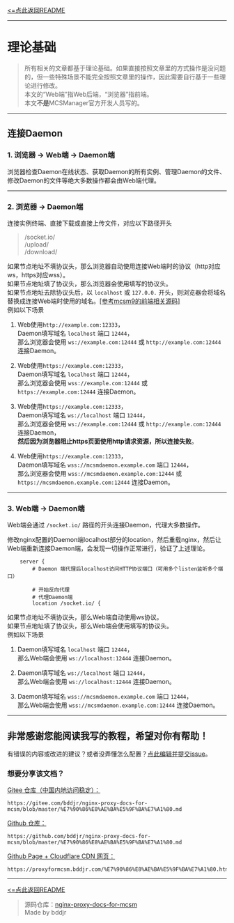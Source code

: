 [<=点此返回README](README.md)

***
# 理论基础
> 所有相关的文章都基于理论基础。如果直接按照文章里的方式操作是没问题的，但一些特殊场景不能完全按照文章里的操作，因此需要自行基于一些理论进行修改。  
> 本文的“Web端”指Web后端，“浏览器”指前端。  
> 本文**不是**MCSManager官方开发人员写的。  

***
## 连接Daemon
### 1. 浏览器 → Web端 → Daemon端  
浏览器检查Daemon在线状态、获取Daemon的所有实例、管理Daemon的文件、修改Daemon的文件等绝大多数操作都会由Web端代理。  


***
### 2. 浏览器 → Daemon端  
连接实例终端、直接下载或直接上传文件，对应以下路径开头  
> /socket.io/  
> /upload/  
> /download/  

如果节点地址不填协议头，那么浏览器自动使用连接Web端时的协议（http对应ws，https对应wss）。  
如果节点地址填了协议头，那么浏览器会使用填写的协议头。  
如果节点地址去除协议头后，以 `localhost` 或 `127.0.0.` 开头，则浏览器会将域名替换成连接Web端时使用的域名。[[参考mcsm9的前端相关源码]](https://github.com/MCSManager/UI/blob/master/src/app/service/protocol.js#L131)  
例如以下场景  

1. Web使用`http://example.com:12333`，  
Daemon填写域名 `localhost` 端口 `12444`，  
那么浏览器会使用 `ws://example.com:12444` 或 `http://example.com:12444` 连接Daemon。  

1. Web使用`https://example.com:12333`，  
Daemon填写域名 `localhost` 端口 `12444`，  
那么浏览器会使用 `wss://example.com:12444` 或 `https://example.com:12444` 连接Daemon。  

1. Web使用`https://example.com:12333`，  
Daemon填写域名 `ws://localhost` 端口 `12444`，  
那么浏览器会使用 `ws://example.com:12444` 或 `http://example.com:12444` 连接Daemon，  
**然后因为浏览器阻止https页面使用http请求资源，所以连接失败**。  

1. Web使用`https://example.com:12333`，  
Daemon填写域名 `wss://mcsmdaemon.example.com` 端口 `12444`，  
那么浏览器会使用 `wss://mcsmdaemon.example.com:12444` 或 `https://mcsmdaemon.example.com:12444` 连接Daemon。  


***
### 3. Web端 → Daemon端
Web端会通过 `/socket.io/` 路径的开头连接Daemon，代理大多数操作。  

修改nginx配置的Daemon端localhost部分的location，然后重载nginx，然后让Web端重新连接Daemon端，会发现一切操作正常进行，验证了上述理论。  
```nginx
    server {
        # Daemon 端代理后localhost访问HTTP协议端口（可用多个listen监听多个端口）
```
```nginx
        # 开始反向代理
        # 代理Daemon端
        location /socket.io/ {
```

如果节点地址不填协议头，那么Web端自动使用ws协议。  
如果节点地址填了协议头，那么Web端会使用填写的协议头。  
例如以下场景  

1. Daemon填写域名 `localhost` 端口 `12444`，  
那么Web端会使用 `ws://localhost:12444` 连接Daemon。  

2. Daemon填写域名 `ws://localhost` 端口 `12444`，  
那么Web端会使用 `ws://localhost:12444` 连接Daemon。  

3. Daemon填写域名 `wss://mcsmdaemon.example.com` 端口 `12444`，  
那么Web端会使用 `wss://mcsmdaemon.example.com:12444` 连接Daemon。  



***
## 非常感谢您能阅读我写的教程，希望对你有帮助！
有错误的内容或改进的建议？或者没弄懂怎么配置？[点此编辑并提交issue](../../issues/new)。  

### 想要分享该文档？  
[Gitee 仓库（中国内地访问稳定）：](https://gitee.com/bddjr/nginx-proxy-docs-for-mcsm/blob/master/%E7%90%86%E8%AE%BA%E5%9F%BA%E7%A1%80.md)  
```
https://gitee.com/bddjr/nginx-proxy-docs-for-mcsm/blob/master/%E7%90%86%E8%AE%BA%E5%9F%BA%E7%A1%80.md
```
[Github 仓库：](https://github.com/bddjr/nginx-proxy-docs-for-mcsm/blob/master/%E7%90%86%E8%AE%BA%E5%9F%BA%E7%A1%80.md)  
```
https://github.com/bddjr/nginx-proxy-docs-for-mcsm/blob/master/%E7%90%86%E8%AE%BA%E5%9F%BA%E7%A1%80.md
```
[Github Page + Cloudflare CDN 网页：](https://proxyformcsm.bddjr.com/%E7%90%86%E8%AE%BA%E5%9F%BA%E7%A1%80.html)  
```
https://proxyformcsm.bddjr.com/%E7%90%86%E8%AE%BA%E5%9F%BA%E7%A1%80.html
```

***
[<=点此返回README](README.md)

> 源码仓库：<a href="https://github.com/bddjr/nginx-proxy-docs-for-mcsm" target="_blank">nginx-proxy-docs-for-mcsm</a><br/>
> Made by bddjr
